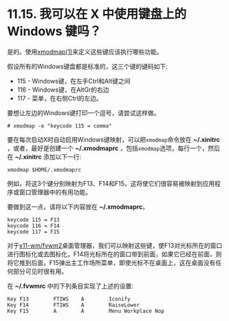# 11.15. 我可以在 X 中使用键盘上的 Windows 键吗？

是的。使用[xmodmap(1)](https://www.freebsd.org/cgi/man.cgi?query=xmodmap&sektion=1&format=html)来定义这些键应该执行哪些功能。

假设所有的Windows键盘都是标准的，这三个键的键码如下:

- 115 - Windows键，在左手Ctrl和Alt键之间
- 116 - Windows键，在AltGr的右边
- 117 - 菜单，在右侧Ctrl的左边。

要想让左边的Windows键打印一个逗号，请尝试这样做。

```
# xmodmap -e "keycode 115 = comma"
```

要在每次启动X时自动启用Windows键映射，可以把`xmodmap`命令放在 **~/.xinitrc** ，或者，最好是创建一个 **~/.xmodmaprc** ，包括`xmodmap`选项，每行一个，然后在 **~/.xinitrc** 添加以下一行:

```
xmodmap $HOME/.xmodmaprc
```

例如，将这3个键分别映射为F13、F14和F15。这将使它们很容易被映射到应用程序或窗口管理器中的有用功能。

要做到这一点，请将以下内容放在 **~/.xmodmaprc**。

```
keycode 115 = F13
keycode 116 = F14
keycode 117 = F15
```

对于[x11-wm/fvwm2](https://cgit.freebsd.org/ports/tree/x11-wm/fvwm2/pkg-descr)桌面管理器，我们可以映射这些键，使F13对光标所在的窗口进行图标化或去图标化，F14将光标所在的窗口带到前面，如果它已经在前面，则将它推到后面，F15弹出主工作场所菜单，即使光标不在桌面上，这在桌面没有任何部分可见时很有用。

在 **~/.fvwmrc** 中的下列条目实现了上述的设置:

```
Key F13        FTIWS    A        Iconify
Key F14        FTIWS    A        RaiseLower
Key F15        A        A        Menu Workplace Nop
```
